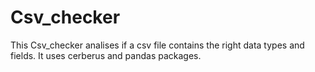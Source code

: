 # Csv_checker
 This Csv_checker analises if a csv file contains the right data types and fields. It uses cerberus and pandas packages.

